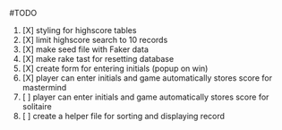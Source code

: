 #TODO
1. [X] styling for highscore tables
1. [X] limit highscore search to 10 records
1. [X] make seed file with Faker data
1. [X] make rake tast for resetting database
1. [X] create form for entering initials (popup on win)
1. [X] player can enter initials and game automatically stores score for mastermind
1. [ ] player can enter initials and game automatically stores score for solitaire
1. [ ] create a helper file for sorting and displaying record